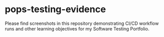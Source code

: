 # pops-testing-evidence
Please find screenshots in this repository demonstrating CI/CD workflow runs and other learning objectives for my Software Testing Portfolio.
